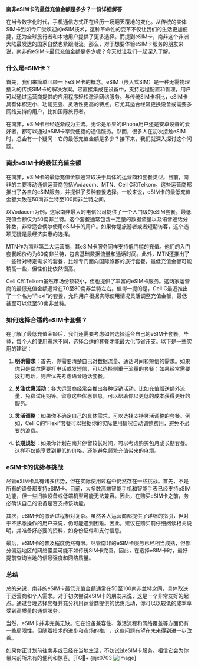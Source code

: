 **南非eSIM卡的最低充值金额是多少？一份详细解答**

在当今数字化时代，手机通信方式正在经历一场翻天覆地的变化。从传统的实体SIM卡到如今广受欢迎的eSIM技术，这种革命性的变革不仅让我们的生活更加便捷，还为全球旅行者和本地用户提供了更多选择。而提到eSIM卡，南非这个非洲大陆最发达的国家自然也紧跟潮流。那么，对于想要体验eSIM卡服务的朋友来说，南非的eSIM卡最低充值金额是多少呢？今天就让我们一起深入了解。

### 什么是eSIM卡？

首先，我们来简单回顾一下eSIM卡的概念。eSIM（嵌入式SIM）是一种无需物理插入的传统SIM卡的解决方案。它直接集成在设备中，支持远程配置和管理，用户可以通过运营商提供的应用程序轻松激活网络服务。与传统SIM卡相比，eSIM卡具有体积更小、功能更强、灵活性更高的特点。它尤其适合经常更换设备或需要多网络支持的用户，比如国际旅行者。

在南非，eSIM卡已经逐渐成为主流。无论是苹果的iPhone用户还是安卓设备的爱好者，都可以通过eSIM卡享受便捷的通信服务。然而，很多人在初次接触eSIM时，总会有一个疑问：它的最低充值金额是多少？接下来，我们就深入探讨这个问题。

### 南非eSIM卡的最低充值金额

在南非，eSIM卡的最低充值金额通常取决于具体的运营商和套餐类型。目前，南非的主要移动通信运营商包括Vodacom、MTN、Cell C和Telkom。这些运营商都推出了各自的eSIM服务，并提供了多种套餐选择。一般来说，eSIM卡的最低充值金额大致在50南非兰特至100南非兰特之间。

以Vodacom为例，这家南非最大的电信公司提供了一个入门级的eSIM套餐，最低充值金额仅为50南非兰特。这个套餐通常包含一定量的数据流量以及语音通话分钟数，非常适合偶尔使用eSIM卡的用户。如果你是旅游者或者短期访客，这个选项无疑是最经济实惠的选择。

MTN作为南非第二大运营商，其eSIM卡服务同样支持低门槛的充值。他们的入门套餐起价约为60南非兰特，包含基础数据流量和通话时间。此外，MTN还推出了一些针对特定需求的套餐，比如专门面向国际旅客的旅行套餐，最低充值金额可能稍高一些，但性价比依然很高。

Cell C和Telkom虽然市场份额较小，但也提供了丰富的eSIM卡服务。这两家运营商的最低充值金额通常在70至80南非兰特左右。值得一提的是，Cell C最近推出了一个名为“Flexi”的套餐，允许用户根据实际使用情况灵活调整充值金额，最低甚至可以低至50南非兰特。

### 如何选择合适的eSIM卡套餐？

在了解了最低充值金额后，我们还需要考虑如何选择适合自己的eSIM卡套餐。毕竟，每个人的使用需求不同，选择合适的套餐才能最大化节省开支。以下是一些实用的建议：

1. **明确需求**：首先，你需要清楚自己对数据流量、通话时间和短信的需求。如果你只是偶尔需要打电话或发短信，可以选择侧重于流量的套餐；如果经常需要拨打电话，则应优先考虑语音通话套餐。

2. **关注优惠活动**：各大运营商经常会推出各种促销活动，比如充值赠送额外流量、免费试用期等。留意这些优惠信息，可以帮助你以更低的成本获得更好的服务。

3. **灵活调整**：如果你不确定自己的具体需求，可以选择支持灵活调整的套餐。例如，Cell C的“Flexi”套餐可以根据你的实际使用情况自动调整费用，避免不必要的浪费。

4. **长期规划**：如果你计划在南非停留较长时间，可以考虑购买包月或长期套餐。这样不仅能享受到更低的价格，还能避免频繁充值带来的麻烦。

### eSIM卡的优势与挑战

尽管eSIM卡具有诸多优势，但在实际使用过程中仍然存在一些挑战。首先，不是所有的设备都支持eSIM卡。目前，大多数高端智能手机和智能手表已经支持eSIM功能，但一些旧款设备或低端机型可能无法兼容。因此，在购买eSIM卡之前，务必确认自己的设备是否支持该功能。

其次，eSIM卡的激活过程相对复杂。虽然各大运营商都提供了详细的指引，但对于不熟悉操作的用户来说，仍可能遇到困难。因此，建议在购买前仔细阅读相关说明，并准备好必要的资料，如身份证件和支付信息。

最后，eSIM卡的普及程度仍然有限。尽管南非的eSIM卡服务已经相当成熟，但部分偏远地区的网络覆盖可能不如传统SIM卡完善。因此，在选择eSIM卡时，最好提前查询当地的信号强度和网络质量。

### 总结

总的来说，南非的eSIM卡最低充值金额通常在50至100南非兰特之间，具体取决于运营商和个人需求。对于初次尝试eSIM卡的朋友来说，这是一个非常友好的起点。通过合理选择套餐并充分利用运营商提供的优惠活动，你可以以较低的成本享受到高质量的通信服务。

当然，eSIM卡并非完美无缺。它在设备兼容性、激活流程和网络覆盖等方面仍有一些局限性。但随着技术的进步和市场的推广，这些问题有望在未来得到进一步改善。

如果你正计划前往南非或已经在当地生活，不妨试试eSIM卡服务。相信它会为你带来前所未有的便利和惊喜。[TG💪+ @jx0703 ![Image](https://github.com/user-attachments/assets/dbca1d08-cadb-493c-b0ec-ad6f7a83f270)]